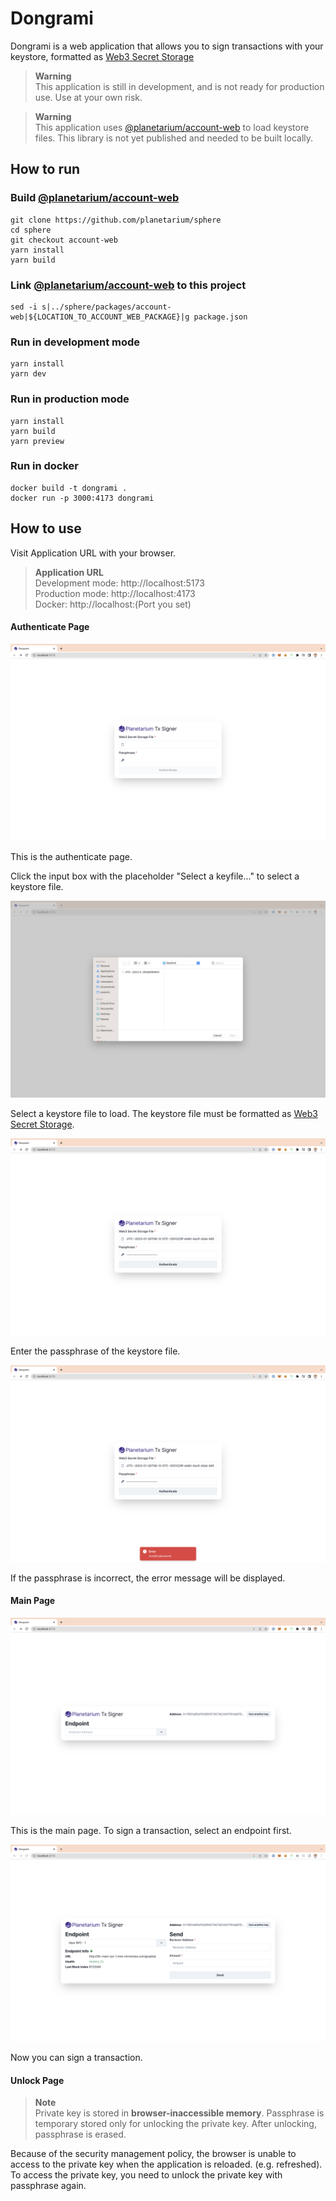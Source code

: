 # Dongrami

Dongrami is a web application that allows you to sign transactions with your keystore, formatted as [Web3 Secret Storage](https://ethereum.org/en/developers/docs/data-structures-and-encoding/web3-secret-storage/)

> **Warning**  
> This application is still in development, and is not ready for production use. Use at your own risk.

> **Warning**  
> This application uses [@planetarium/account-web](https://github.com/planetarium/sphere/tree/account-web/packages/account-web) to load keystore files. This library is not yet published and needed to be built locally.

## How to run

### Build [@planetarium/account-web](https://github.com/planetarium/sphere/tree/account-web/packages/account-web)

```shell
git clone https://github.com/planetarium/sphere
cd sphere
git checkout account-web
yarn install
yarn build
```

### Link [@planetarium/account-web](https://github.com/planetarium/sphere/tree/account-web/packages/account-web) to this project

```shell
sed -i s|../sphere/packages/account-web|${LOCATION_TO_ACCOUNT_WEB_PACKAGE}|g package.json
```

### Run in development mode

```shell
yarn install
yarn dev
```

### Run in production mode

```shell
yarn install
yarn build
yarn preview
```

### Run in docker

```shell
docker build -t dongrami .
docker run -p 3000:4173 dongrami
```

## How to use

Visit Application URL with your browser.

> **Application URL**  
> Development mode: http://localhost:5173  
> Production mode: http://localhost:4173  
> Docker: http://localhost:(Port you set)

#### Authenticate Page

![Authenticate Page - Default](./docs/images/authenticate/index.png)

This is the authenticate page.

Click the input box with the placeholder "Select a keyfile..." to select a keystore file.

![Authenticate Page - Load Keyfile](./docs/images/authenticate/keyfile_select.png)

Select a keystore file to load. The keystore file must be formatted as [Web3 Secret Storage](https://ethereum.org/en/developers/docs/data-structures-and-encoding/web3-secret-storage/).

![Authenticate Page - Enter Passphrase](./docs/images/authenticate/password_filled.png)

Enter the passphrase of the keystore file.

![Authenticate Page - Fail](./docs/images/authenticate/password_invalid.png)

If the passphrase is incorrect, the error message will be displayed.

#### Main Page

![Main Page - Default](./docs/images/main/index.png)

This is the main page. To sign a transaction, select an endpoint first.

![Main Page - Select Endpoint](./docs/images/main/endpoint_select.png)

Now you can sign a transaction.

#### Unlock Page

> **Note**  
> Private key is stored in **browser-inaccessible memory**.
> Passphrase is temporary stored only for unlocking the private key. After unlocking, passphrase is erased.

Because of the security management policy, the browser is unable to access to the private key when the application is reloaded. (e.g. refreshed). To access the private key, you need to unlock the private key with passphrase again.
